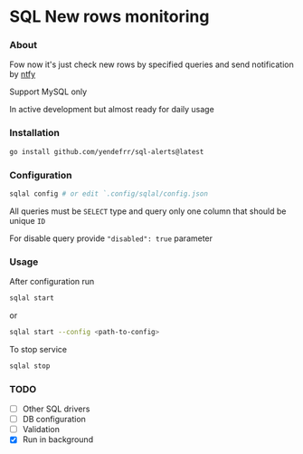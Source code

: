 # SQL New rows monitoring

### About

Fow now it's just check new rows by specified queries and send notification by [ntfy](https://ntfy.sh/)

Support MySQL only

In active development but almost ready for daily usage

### Installation
```bash
go install github.com/yendefrr/sql-alerts@latest
```

### Configuration

```bash
sqlal config # or edit `.config/sqlal/config.json
```

All queries must be `SELECT` type and query only one column that should be unique `ID`

For disable query provide `"disabled": true` parameter

### Usage

After configuration run

```bash
sqlal start
```
or
```bash
sqlal start --config <path-to-config> 
```

To stop service
```bash
sqlal stop
```

### TODO

- [ ] Other SQL drivers
- [ ] DB configuration
- [ ] Validation
- [x] Run in background
